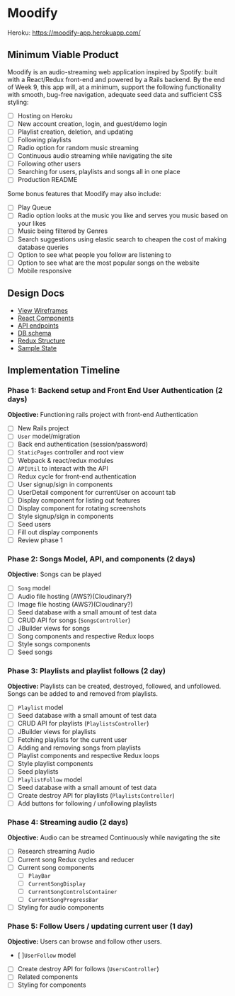 # Moodify

Heroku: https://moodify-app.herokuapp.com/

## Minimum Viable Product

Moodify is an audio-streaming web application inspired by Spotify: built with a React/Redux front-end and powered by a Rails backend.  By the end of Week 9, this app will, at a minimum, support the following functionality with smooth, bug-free navigation, adequate seed data and sufficient CSS styling:

- [ ] Hosting on Heroku
- [ ] New account creation, login, and guest/demo login
- [ ] Playlist creation, deletion, and updating
- [ ] Following playlists
- [ ] Radio option for random music streaming
- [ ] Continuous audio streaming while navigating the site
- [ ] Following other users
- [ ] Searching for users, playlists and songs all in one place
- [ ] Production README

Some bonus features that Moodify may also include:

- [ ] Play Queue
- [ ] Radio option looks at the music you like and serves you music based on your likes
- [ ] Music being filtered by Genres
- [ ] Search suggestions using elastic search to cheapen the cost of making database queries
- [ ] Option to see what people you follow are listening to
- [ ] Option to see what are the most popular songs on the website
- [ ] Mobile responsive

## Design Docs
* [View Wireframes][wireframes]
* [React Components][components]
* [API endpoints][api-endpoints]
* [DB schema][schema]
* [Redux Structure][redux-structure]
* [Sample State][sample-state]

[wireframes]: wireframes
[components]: component-heirarchy.md
[redux-structure]: redux-structure.md
[sample-state]: sample-state.md
[api-endpoints]: api-endpoints.md
[schema]: schema.md

## Implementation Timeline

### Phase 1: Backend setup and Front End User Authentication (2 days)

**Objective:** Functioning rails project with front-end Authentication

- [ ] New Rails project
- [ ] `User` model/migration
- [ ] Back end authentication (session/password)
- [ ] `StaticPages` controller and root view
- [ ] Webpack & react/redux modules
- [ ] `APIUtil` to interact with the API
- [ ] Redux cycle for front-end authentication
- [ ] User signup/sign in components
- [ ] UserDetail component for currentUser on account tab
- [ ] Display component for listing out features
- [ ] Display component for rotating screenshots
- [ ] Style signup/sign in components
- [ ] Seed users
- [ ] Fill out display components
- [ ] Review phase 1

### Phase 2: Songs Model, API, and components (2 days)

**Objective:** Songs can be played

- [ ] `Song` model
- [ ] Audio file hosting (AWS?)(Cloudinary?)
- [ ] Image file hosting (AWS?)(Cloudinary?)
- [ ] Seed database with a small amount of test data
- [ ] CRUD API for songs (`SongsController`)
- [ ] JBuilder views for songs
- [ ] Song components and respective Redux loops
- [ ] Style songs components
- [ ] Seed songs

### Phase 3: Playlists and playlist follows (2 day)

**Objective:** Playlists can be created, destroyed, followed, and unfollowed. Songs can be added to and removed from playlists.

- [ ] `Playlist` model
- [ ] Seed database with a small amount of test data
- [ ] CRUD API for playlists (`PlaylistsController`)
- [ ] JBuilder views for playlists
- [ ] Fetching playlists for the current user
- [ ] Adding and removing songs from playlists
- [ ] Playlist components and respective Redux loops
- [ ] Style playlist components
- [ ] Seed playlists
- [ ] `PlaylistFollow` model
- [ ] Seed database with a small amount of test data
- [ ] Create destroy API for playlists (`PlaylistsController`)
- [ ] Add buttons for following / unfollowing playlists

### Phase 4: Streaming audio (2 days)

**Objective:** Audio can be streamed Continuously while navigating the site
- [ ] Research streaming Audio
- [ ] Current song Redux cycles and reducer
- [ ] Current song components
  - [ ] `PlayBar`
  - [ ] `CurrentSongDisplay`
  - [ ] `CurrentSongControlsContainer`
  - [ ] `CurrentSongProgressBar`
- [ ] Styling for audio components

### Phase 5: Follow Users / updating current user (1 day)

**Objective:** Users can browse and follow other users.

- [ ]`UserFollow` model
- [ ] Create destroy API for follows (`UsersController`)
- [ ] Related components
- [ ] Styling for components
